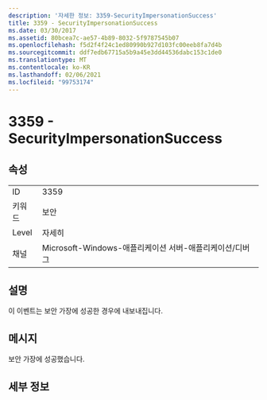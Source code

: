 ```yaml
---
description: '자세한 정보: 3359-SecurityImpersonationSuccess'
title: 3359 - SecurityImpersonationSuccess
ms.date: 03/30/2017
ms.assetid: 80bcea7c-ae57-4b89-8032-5f9787545b07
ms.openlocfilehash: f5d2f4f24c1ed80990b927d103fc00eeb8fa7d4b
ms.sourcegitcommit: ddf7edb67715a5b9a45e3dd44536dabc153c1de0
ms.translationtype: MT
ms.contentlocale: ko-KR
ms.lasthandoff: 02/06/2021
ms.locfileid: "99753174"
---
```

# <a name="3359---securityimpersonationsuccess"></a>3359 - SecurityImpersonationSuccess

## <a name="properties"></a>속성  
  
|||  
|-|-|  
|ID|3359|  
|키워드|보안|  
|Level|자세히|  
|채널|Microsoft-Windows-애플리케이션 서버-애플리케이션/디버그|  
  
## <a name="description"></a>설명  

 이 이벤트는 보안 가장에 성공한 경우에 내보내집니다.  
  
## <a name="message"></a>메시지  

 보안 가장에 성공했습니다.  
  
## <a name="details"></a>세부 정보

